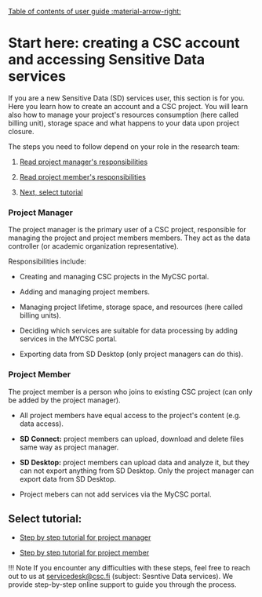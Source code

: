 [Table of contents of user guide :material-arrow-right:](sd-services-toc.md)

# Start here: creating a CSC account and accessing Sensitive Data services 

If you are a new Sensitive Data (SD) services user, this section is for you. Here you learn how to create an account and a CSC project. You will learn also how to manage your project's resources consumption (here called billing unit), storage space and what happens to your data upon project closure.

The steps you need to follow depend on your role in the research team:

1. [Read project manager's responsibilities](#project-manager)

2. [Read project member's responsibilities](#project-member)

3. [Next, select tutorial](#select-tutorial)


### Project Manager

The project manager is the primary user of a CSC project, responsible for managing the project and project members members. They act as the data controller (or academic organization representative).

Responsibilities include:

* Creating and managing CSC projects in the MyCSC portal.
  
* Adding and managing project members.
  
* Managing project lifetime, storage space, and resources (here called billing units).
  
* Deciding which services are suitable for data processing by adding services in the MYCSC portal.
  
* Exporting data from SD Desktop (only project managers can do this).


### Project Member

The project member is a person who joins to existing CSC project (can only be added by the project manager).
  
* All project members have equal access to the project's content (e.g. data access).
  
* **SD Connect:** project members can upload, download and delete files same way as project manager.
  
* **SD Desktop:** project members can upload data and analyze it, but they can not export anything from SD Desktop. Only the project manager can export data from SD Desktop.
  
* Project mebers can not add services via the MyCSC portal.



## Select tutorial: 


* [Step by step tutorial for project manager](./sd-use-case-new-user-project-manager.md)

* [Step by step tutorial for project member](./sd-use-case-new-user-project-member.md)


!!! Note
    If you encounter any difficulties with these steps, feel free to reach out to us at servicedesk@csc.fi (subject: Sesntive Data services). We provide step-by-step online support to guide you through the process.


